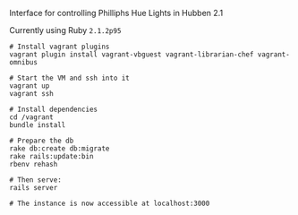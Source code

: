 Interface for controlling Philliphs Hue Lights in Hubben 2.1

Currently using Ruby `2.1.2p95`

```
# Install vagrant plugins
vagrant plugin install vagrant-vbguest vagrant-librarian-chef vagrant-omnibus

# Start the VM and ssh into it
vagrant up
vagrant ssh

# Install dependencies
cd /vagrant
bundle install

# Prepare the db
rake db:create db:migrate
rake rails:update:bin
rbenv rehash

# Then serve:
rails server

# The instance is now accessible at localhost:3000
```
